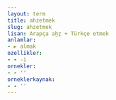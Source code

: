 ```yaml
---
layout: term
title: ahzetmek
slug: ahzetmek
lisan: Arapça aḫẕ + Türkçe etmek
anlamlar:
- ► almak
ozellikler:
- - -i
ornekler:
- - ''
orneklerkaynak:
- - ''
---
```

